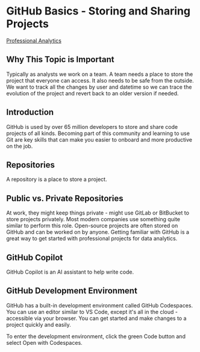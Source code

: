 # GitHub Basics - Storing and Sharing Projects

[Professional Analytics](https://github.com/denisecase/pro-analytics)

## Why This Topic is Important

Typically as analysts we work on a team.
A team needs a place to store the project that everyone can access.
It also needs to be safe from the outside.
We want to track all the changes by user and datetime so we can trace the evolution of the project and revert back to an older version if needed.

## Introduction

GitHub is used by over 65 million developers to store and share code projects of all kinds.
Becoming part of this community and learning to use Git are key skills that can make you easier to onboard and more productive on the job.

## Repositories

A repository is a place to store a project.

## Public vs. Private Repositories

At work, they might keep things private - might use GitLab or BitBucket to store projects privately. Most modern companies use something quite similar to perform this role.
Open-source projects are often stored on GitHub and can be worked on by anyone.
Getting familiar with GitHub is a great way to get started with professional projects for data analytics.

## GitHub Copilot

GitHub Copilot is an AI assistant to help write code.

## GitHub Development Environment

GitHub has a built-in development environment called GitHub Codespaces.
You can use an editor similar to VS Code, except it's all in the cloud - accessible via your browser.
You can get started and make changes to a project quickly and easily.

To enter the development environment, click the green Code button and select Open with Codespaces.
